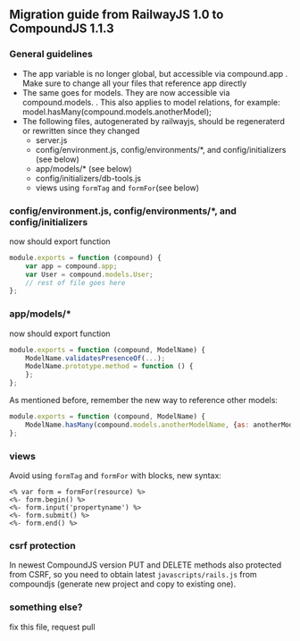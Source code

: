 ## Migration guide from RailwayJS 1.0 to CompoundJS 1.1.3

### General guidelines

* The app variable is no longer global, but accessible via compound.app . Make sure to change all your files that reference app directly
* The same goes for models. They are now accessible via compound.models.<ModelName> . This also applies to model relations, for example: model.hasMany(compound.models.anotherModel);
* The following files, autogenerated by railwayjs, should be regeneraterd or rewritten since they changed
    * server.js
    * config/environment.js, config/environments/\*, and config/initializers (see below)
    * app/models/\* (see below)
    * config/initializers/db-tools.js
    * views using `formTag` and `formFor`(see below)

### config/environment.js, config/environments/\*, and config/initializers

now should export function

```javascript
module.exports = function (compound) {
    var app = compound.app;
    var User = compound.models.User;
    // rest of file goes here
};
```

### app/models/\*

now should export function

```javascript
module.exports = function (compound, ModelName) {
    ModelName.validatesPresenceOf(...);
    ModelName.prototype.method = function () {
    };
};
```

As mentioned before, remember the new way to reference other models:

```javascript
module.exports = function (compound, ModelName) {
    ModelName.hasMany(compound.models.anotherModelName, {as: anotherMode});
};
```

### views

Avoid using `formTag` and `formFor` with blocks, new syntax:

```
<% var form = formFor(resource) %>
<%- form.begin() %>
<%- form.input('propertyname') %>
<%- form.submit() %>
<%- form.end() %>
```

### csrf protection

In newest CompoundJS version PUT and DELETE methods also protected from CSRF,
so you need to obtain latest `javascripts/rails.js` 
from compoundjs (generate new project and copy to existing one).

### something else?

fix this file, request pull
